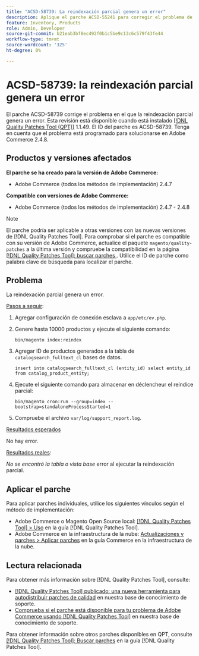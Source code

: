 ```yaml
---
title: "ACSD-58739: La reindexación parcial genera un error"
description: Aplique el parche ACSD-55241 para corregir el problema de Adobe Commerce en el que la reindexación parcial genera un error.
feature: Inventory, Products
role: Admin, Developer
source-git-commit: b21eab3bf8ec492f0b1c5be9c13c6c579f43fe44
workflow-type: tm+mt
source-wordcount: '325'
ht-degree: 0%

---
```


# ACSD-58739: la reindexación parcial genera un error

El parche ACSD-58739 corrige el problema en el que la reindexación parcial genera un error. Esta revisión está disponible cuando está instalado [[!DNL Quality Patches Tool (QPT)]](/help/announcements/adobe-commerce-announcements/magento-quality-patches-released-new-tool-to-self-serve-quality-patches.md) 1.1.49. El ID del parche es ACSD-58739. Tenga en cuenta que el problema está programado para solucionarse en Adobe Commerce 2.4.8.

## Productos y versiones afectados

**El parche se ha creado para la versión de Adobe Commerce:**

* Adobe Commerce (todos los métodos de implementación) 2.4.7

**Compatible con versiones de Adobe Commerce:**

* Adobe Commerce (todos los métodos de implementación) 2.4.7 - 2.4.8

>[!NOTE]
>
>El parche podría ser aplicable a otras versiones con las nuevas versiones de [!DNL Quality Patches Tool]. Para comprobar si el parche es compatible con su versión de Adobe Commerce, actualice el paquete `magento/quality-patches` a la última versión y compruebe la compatibilidad en la página [[!DNL Quality Patches Tool]: buscar parches ](https://experienceleague.adobe.com/tools/commerce-quality-patches/index.html). Utilice el ID de parche como palabra clave de búsqueda para localizar el parche.

## Problema

La reindexación parcial genera un error.

<u>Pasos a seguir</u>:

1. Agregar configuración de conexión esclava a `app/etc/ev.php`.
1. Genere hasta 10000 productos y ejecute el siguiente comando:

   ```
   bin/magento index:reindex
   ```

1. Agregar ID de productos generados a la tabla de `catalogsearch_fulltext_cl` bases de datos.

   ```
   insert into catalogsearch_fulltext_cl (entity_id) select entity_id from catalog_product_entity;
   ```

1. Ejecute el siguiente comando para almacenar en déclencheur el reíndice parcial:

   ```
   bin/magento cron:run --group=index --bootstrap=standaloneProcessStarted=1 
   ```

1. Compruebe el archivo `var/log/support_report.log`.

<u>Resultados esperados</u>

No hay error.

<u>Resultados reales</u>:

*No se encontró la tabla o vista base* error al ejecutar la reindexación parcial.

## Aplicar el parche

Para aplicar parches individuales, utilice los siguientes vínculos según el método de implementación:

* Adobe Commerce o Magento Open Source local: [[!DNL Quality Patches Tool] > Uso](https://experienceleague.adobe.com/docs/commerce-operations/tools/quality-patches-tool/usage.html) en la guía [!DNL Quality Patches Tool].
* Adobe Commerce en la infraestructura de la nube: [Actualizaciones y parches > Aplicar parches](https://experienceleague.adobe.com/docs/commerce-cloud-service/user-guide/develop/upgrade/apply-patches.html) en la guía Commerce en la infraestructura de la nube.

## Lectura relacionada

Para obtener más información sobre [!DNL Quality Patches Tool], consulte:

* [[!DNL Quality Patches Tool] publicado: una nueva herramienta para autodistribuir parches de calidad](/help/announcements/adobe-commerce-announcements/magento-quality-patches-released-new-tool-to-self-serve-quality-patches.md) en nuestra base de conocimiento de soporte.
* [Comprueba si el parche está disponible para tu problema de Adobe Commerce usando [!DNL Quality Patches Tool]](/help/support-tools/patches-available-in-qpt-tool/check-patch-for-magento-issue-with-magento-quality-patches.md) en nuestra base de conocimiento de soporte.

Para obtener información sobre otros parches disponibles en QPT, consulte [[!DNL Quality Patches Tool]: Buscar parches](https://experienceleague.adobe.com/tools/commerce-quality-patches/index.html) en la guía [!DNL Quality Patches Tool].
